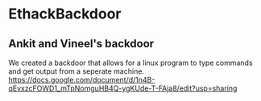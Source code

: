 # EthackBackdoor
## Ankit and Vineel's backdoor

We created a backdoor that allows for a linux program to type commands and get output from a seperate machine. 
https://docs.google.com/document/d/1n4B-qEvxzcFOWD1_mTpNomguHB4Q-ygKUde-T-FAja8/edit?usp=sharing
